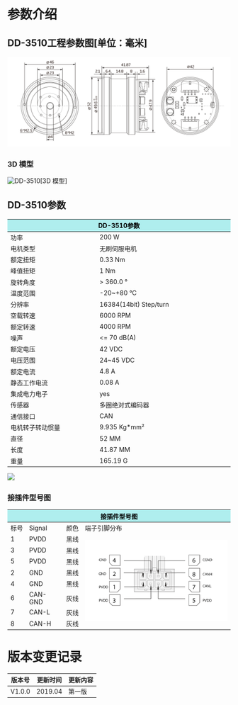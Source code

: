 # 参数介绍 
## DD-3510工程参数图[单位：毫米]
![DD-3510]( ../img/DD_3510三视图.png ) 
### 3D 模型
![DD-3510](   )[3D 模型]


## DD-3510参数

<table class="tableizer-table">
<thead><tr class="tableizer-firstrow"><th colspan="2" style="background: PaleTurquoise; color: black;width:800px">DD-3510参数</th></tr></thead><tbody><tr><td>功率</td><td>200 W</td></tr><tr><td>电机类型</td><td>无刷伺服电机</td></tr><tr><td>额定扭矩</td><td>0.33 Nm</td></tr><tr><td>峰值扭矩</td><td>1 Nm</td></tr><tr><td>旋转角度</td><td>> 360.0 °</td></tr><tr><td>温度范围</td><td>-20~+80 °C</td></tr><tr><td>分辨率</td><td>16384(14bit) Step/turn</td></tr><tr><td>空载转速</td><td>6000 RPM</td></tr><tr><td>额定转速</td><td>4000 RPM</td></tr><tr><td>噪声</td><td><= 70 dB(A)</td></tr><tr><td>额定电压</td><td>42 VDC</td></tr><tr><td>电压范围</td><td>24~45 VDC</td></tr><tr><td>额定电流</td><td>4.8 A</td></tr><tr><td>静态工作电流</td><td>0.08 A</td></tr><tr><td>集成电力电子</td><td>yes</td></tr><tr><td>传感器</td><td>多圈绝对式编码器</td></tr><tr><td>通信接口</td><td>CAN</td></tr><tr><td>电机转子转动惯量</td><td>9.935 Kg*mm²</td></tr><tr><td>直径</td><td>52 MM</td></tr><tr><td>长度</td><td>41.87 MM</td></tr><tr><td>重量</td><td>165.19 G</td></tr></tr></tbody></table></tbody></table>

<img src="../DD-3510img/曲线.png" style="width:400px">


### 接插件型号图
<table class="tableizer-table">
<thead><tr class="tableizer-firstrow"><th colspan="4" style="background: PaleTurquoise; color: black;width:800px">接插件型号图</th></tr></thead><tbody><tr><td>标号</td><td>Signal</td><td>颜色</td><td >端子引脚分布</td></tr><tr><td>1</td><td>PVDD</td><td>黑线</td><td rowspan="9"><img src="../img/配线2-2.png" style="width:450px"></td></tr><tr><td>3</td><td>PVDD</td><td>黑线</td></tr><tr><td>5</td><td>PVDD</td><td>黑线</td></tr><tr><td>2</td><td>GND</td><td>黑线</td></tr><tr><td>4</td><td>GND</td><td>黑线</td></tr><tr><td>6</td><td>CAN-GND</td><td>灰线</td></tr><tr><td>7</td><td>CAN-L</td><td>灰线</td></tr><tr><td>8</td><td>CAN-H</td><td>灰线</td></tr></tbody></table>

# 版本变更记录


版本号| 更新时间 | 更新内容
---|---|---
V1.0.0 | 2019.04| 第一版

